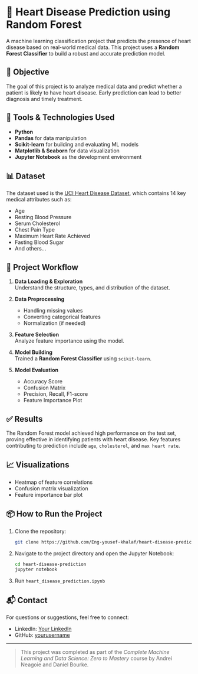 # 💓 Heart Disease Prediction using Random Forest

A machine learning classification project that predicts the presence of heart disease based on real-world medical data. This project uses a **Random Forest Classifier** to build a robust and accurate prediction model.

## 📌 Objective

The goal of this project is to analyze medical data and predict whether a patient is likely to have heart disease. Early prediction can lead to better diagnosis and timely treatment.

## 🧰 Tools & Technologies Used

- **Python**
- **Pandas** for data manipulation
- **Scikit-learn** for building and evaluating ML models
- **Matplotlib & Seaborn** for data visualization
- **Jupyter Notebook** as the development environment

## 📊 Dataset

The dataset used is the [UCI Heart Disease Dataset](https://www.kaggle.com/datasets/johnsmith88/heart-disease-dataset/data), which contains 14 key medical attributes such as:

- Age
- Resting Blood Pressure
- Serum Cholesterol
- Chest Pain Type
- Maximum Heart Rate Achieved
- Fasting Blood Sugar
- And others...

## 🧪 Project Workflow

1. **Data Loading & Exploration**  
   Understand the structure, types, and distribution of the dataset.

2. **Data Preprocessing**  
   - Handling missing values  
   - Converting categorical features  
   - Normalization (if needed)

3. **Feature Selection**  
   Analyze feature importance using the model.

4. **Model Building**  
   Trained a **Random Forest Classifier** using `scikit-learn`.

5. **Model Evaluation**  
   - Accuracy Score  
   - Confusion Matrix  
   - Precision, Recall, F1-score  
   - Feature Importance Plot

## ✅ Results

The Random Forest model achieved high performance on the test set, proving effective in identifying patients with heart disease. Key features contributing to prediction include `age`, `cholesterol`, and `max heart rate`.

## 📈 Visualizations

- Heatmap of feature correlations
- Confusion matrix visualization
- Feature importance bar plot

## 📦 How to Run the Project

1. Clone the repository:
   ```bash
   git clone https://github.com/Eng-yousef-khalaf/heart-disease-prediction-project.git
   ```
2. Navigate to the project directory and open the Jupyter Notebook:
   ```bash
   cd heart-disease-prediction
   jupyter notebook
   ```
3. Run `heart_disease_prediction.ipynb`

## 📬 Contact

For questions or suggestions, feel free to connect:

- LinkedIn: [Your LinkedIn](https://www.linkedin.com/in/yousef-khalaf-b1441326b/)
- GitHub: [yourusername](https://github.com/Eng-yousef-khalaf)

---

> This project was completed as part of the *Complete Machine Learning and Data Science: Zero to Mastery* course by Andrei Neagoie and Daniel Bourke.
